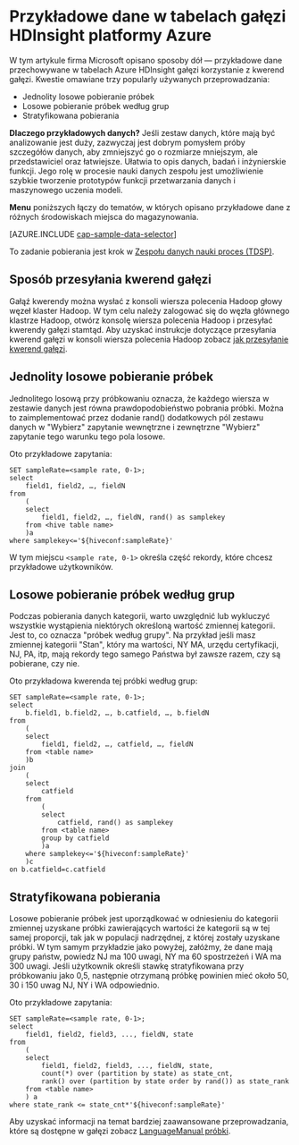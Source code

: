 <properties
    pageTitle="Przykładowe dane w tabelach Azure HDInsight gałęzi | Microsoft Azure"
    description="W dół próbek danych w tabelach gałęzi Azure HDInsight (Hadopop)"
    services="machine-learning,hdinsight"
    documentationCenter=""
    authors="bradsev"
    manager="jhubbard"
    editor="cgronlun"  />

<tags
    ms.service="machine-learning"
    ms.workload="data-services"
    ms.tgt_pltfrm="na"
    ms.devlang="na"
    ms.topic="article"
    ms.date="09/19/2016"
    ms.author="hangzh;bradsev" />

# <a name="sample-data-in-azure-hdinsight-hive-tables"></a>Przykładowe dane w tabelach gałęzi HDInsight platformy Azure

W tym artykule firma Microsoft opisano sposoby dół — przykładowe dane przechowywane w tabelach Azure HDInsight gałęzi korzystanie z kwerend gałęzi. Kwestie omawiane trzy popularly używanych przeprowadzania:

* Jednolity losowe pobieranie próbek
* Losowe pobieranie próbek według grup
* Stratyfikowana pobierania

**Dlaczego przykładowych danych?**
Jeśli zestaw danych, które mają być analizowanie jest duży, zazwyczaj jest dobrym pomysłem próby szczegółów danych, aby zmniejszyć go o rozmiarze mniejszym, ale przedstawiciel oraz łatwiejsze. Ułatwia to opis danych, badań i inżynierskie funkcji. Jego rolę w procesie nauki danych zespołu jest umożliwienie szybkie tworzenie prototypów funkcji przetwarzania danych i maszynowego uczenia modeli.

**Menu** poniższych łączy do tematów, w których opisano przykładowe dane z różnych środowiskach miejsca do magazynowania.

[AZURE.INCLUDE [cap-sample-data-selector](../../includes/cap-sample-data-selector.md)]

To zadanie pobierania jest krok w [Zespołu danych nauki proces (TDSP)](https://azure.microsoft.com/documentation/learning-paths/cortana-analytics-process/).


## <a name="how-to-submit-hive-queries"></a>Sposób przesyłania kwerend gałęzi
Gałąź kwerendy można wysłać z konsoli wiersza polecenia Hadoop głowy węzeł klaster Hadoop. W tym celu należy zalogować się do węzła głównego klastrze Hadoop, otwórz konsolę wiersza polecenia Hadoop i przesyłać kwerendy gałęzi stamtąd. Aby uzyskać instrukcje dotyczące przesyłania kwerend gałęzi w konsoli wiersza polecenia Hadoop zobacz [jak przesyłanie kwerend gałęzi](machine-learning-data-science-move-hive-tables.md#submit).

## <a name="uniform"></a>Jednolity losowe pobieranie próbek
Jednolitego losową przy próbkowaniu oznacza, że każdego wiersza w zestawie danych jest równa prawdopodobieństwo pobrania próbki. Można to zaimplementować przez dodanie rand() dodatkowych pól zestawu danych w "Wybierz" zapytanie wewnętrzne i zewnętrzne "Wybierz" zapytanie tego warunku tego pola losowe.

Oto przykładowe zapytania:

    SET sampleRate=<sample rate, 0-1>;
    select
        field1, field2, …, fieldN
    from
        (
        select
            field1, field2, …, fieldN, rand() as samplekey
        from <hive table name>
        )a
    where samplekey<='${hiveconf:sampleRate}'

W tym miejscu `<sample rate, 0-1>` określa część rekordy, które chcesz przykładowe użytkowników.

## <a name="group"></a>Losowe pobieranie próbek według grup

Podczas pobierania danych kategorii, warto uwzględnić lub wykluczyć wszystkie wystąpienia niektórych określoną wartość zmiennej kategorii. Jest to, co oznacza "próbek według grupy".
Na przykład jeśli masz zmiennej kategorii "Stan", który ma wartości, NY MA, urzędu certyfikacji, NJ, PA, itp, mają rekordy tego samego Państwa był zawsze razem, czy są pobierane, czy nie.

Oto przykładowa kwerenda tej próbki według grup:

    SET sampleRate=<sample rate, 0-1>;
    select
        b.field1, b.field2, …, b.catfield, …, b.fieldN
    from
        (
        select
            field1, field2, …, catfield, …, fieldN
        from <table name>
        )b
    join
        (
        select
            catfield
        from
            (
            select
                catfield, rand() as samplekey
            from <table name>
            group by catfield
            )a
        where samplekey<='${hiveconf:sampleRate}'
        )c
    on b.catfield=c.catfield

## <a name="stratified"></a>Stratyfikowana pobierania

Losowe pobieranie próbek jest uporządkować w odniesieniu do kategorii zmiennej uzyskane próbki zawierających wartości że kategorii są w tej samej proporcji, tak jak w populacji nadrzędnej, z której zostały uzyskane próbki. W tym samym przykładzie jako powyżej, załóżmy, że dane mają grupy państw, powiedz NJ ma 100 uwagi, NY ma 60 spostrzeżeń i WA ma 300 uwagi. Jeśli użytkownik określi stawkę stratyfikowana przy próbkowaniu jako 0,5, następnie otrzymaną próbkę powinien mieć około 50, 30 i 150 uwag NJ, NY i WA odpowiednio.

Oto przykładowe zapytania:

    SET sampleRate=<sample rate, 0-1>;
    select
        field1, field2, field3, ..., fieldN, state
    from
        (
        select
            field1, field2, field3, ..., fieldN, state,
            count(*) over (partition by state) as state_cnt,
            rank() over (partition by state order by rand()) as state_rank
        from <table name>
        ) a
    where state_rank <= state_cnt*'${hiveconf:sampleRate}'


Aby uzyskać informacji na temat bardziej zaawansowane przeprowadzania, które są dostępne w gałęzi zobacz [LanguageManual próbki](https://cwiki.apache.org/confluence/display/Hive/LanguageManual+Sampling).
